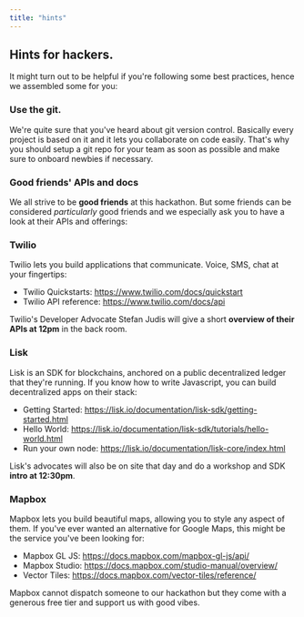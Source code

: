 ```yaml
---
title: "hints"
---
```

## Hints for hackers.

It might turn out to be helpful if you're following some best practices, hence we assembled some for you:

### Use the git.

We're quite sure that you've heard about git version control. Basically every project is based on it and it lets you collaborate on code easily. That's why you should setup a git repo for your team as soon as possible and make sure to onboard newbies if necessary.

### Good friends' APIs and docs

We all strive to be **good friends** at this hackathon. But some friends can be considered *particularly* good friends and we especially ask you to have a look at their APIs and offerings:

### Twilio

Twilio lets you build applications that communicate. Voice, SMS, chat at your fingertips:

- Twilio Quickstarts: https://www.twilio.com/docs/quickstart
- Twilio API reference: https://www.twilio.com/docs/api

Twilio's Developer Advocate Stefan Judis will give a short **overview of their APIs at 12pm** in the back room.

### Lisk

Lisk is an SDK for blockchains, anchored on a public decentralized ledger that they're running. If you know how to write Javascript, you can build decentralized apps on their stack:

- Getting Started: https://lisk.io/documentation/lisk-sdk/getting-started.html
- Hello World: https://lisk.io/documentation/lisk-sdk/tutorials/hello-world.html
- Run your own node: https://lisk.io/documentation/lisk-core/index.html 

Lisk's advocates will also be on site that day and do a workshop and SDK **intro at 12:30pm**. 

### Mapbox

Mapbox lets you build beautiful maps, allowing you to style any aspect of them. If you've ever wanted an alternative for Google Maps, this might be the service you've been looking for:

- Mapbox GL JS: https://docs.mapbox.com/mapbox-gl-js/api/
- Mapbox Studio: https://docs.mapbox.com/studio-manual/overview/
- Vector Tiles: https://docs.mapbox.com/vector-tiles/reference/

Mapbox cannot dispatch someone to our hackathon but they come with a generous free tier and support us with good vibes.